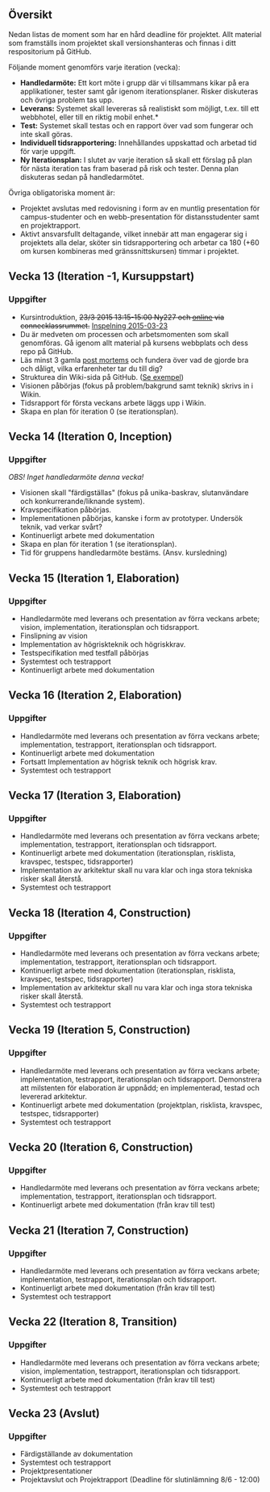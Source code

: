 ## Översikt
Nedan listas de moment som har en hård deadline för projektet. Allt material som framställs inom projektet skall versionshanteras och finnas i ditt respositorium på GitHub.

Följande moment genomförs varje iteration (vecka):

* **Handledarmöte:** Ett kort möte i grupp där vi tillsammans kikar på era applikationer, tester samt går igenom iterationsplaner. Risker diskuteras och övriga problem tas upp.
* **Leverans:** Systemet skall levereras så realistiskt som möjligt, t.ex. till ett webbhotel, eller till en riktig mobil enhet.*
* **Test:** Systemet skall testas och en rapport över vad som fungerar och inte skall göras.
* **Individuell tidsrapportering:** Innehållandes uppskattad och arbetad tid för varje uppgift.
* **Ny Iterationsplan:** I slutet av varje iteration så skall ett förslag på plan för nästa iteration tas fram baserad på risk och tester. Denna plan diskuteras sedan på handledarmötet.

Övriga obligatoriska moment är:
* Projektet avslutas med redovisning i form av en muntlig presentation för campus-studenter och en webb-presentation för distansstudenter samt en projektrapport.
* Aktivt ansvarsfullt deltagande, vilket innebär att man engagerar sig i projektets alla delar, sköter sin tidsrapportering och arbetar ca 180 (+60 om kursen kombineras med gränssnittskursen) timmar i projektet.

## Vecka 13 (Iteration -1, Kursuppstart)
### Uppgifter

* Kursintroduktion, ~~23/3 2015 13:15-15:00 Ny227 och <a href="https://connect.sunet.se/lecture-1dv430/">online</a> via connecklassrummet.~~ [Inspelning 2015-03-23](https://connect.sunet.se/p8a3zv72f8a/)
* Du är medveten om processen och arbetsmomenten som skall genomföras. Gå igenom allt material på kursens webbplats och dess repo på GitHub.
* Läs minst 3 gamla [post mortems](http://coursepress.lnu.se/kurs/individuellt-mjukvaruutvecklingsprojekt/projektet/post-mortem/) och fundera över vad de gjorde bra och dåligt, vilka erfarenheter tar du till dig?
* Strukturea din Wiki-sida på GitHub. ([Se exempel](https://github.com/1dv430/exempelstudent/wiki))
* Visionen påbörjas (fokus på problem/bakgrund samt teknik) skrivs in i Wikin. 
* Tidsrapport för första veckans arbete läggs upp i Wikin.
* Skapa en plan för iteration 0 (se iterationsplan).

## Vecka 14 (Iteration 0, Inception)
### Uppgifter

_OBS! Inget handledarmöte denna vecka!_

* Visionen skall "färdigställas" (fokus på unika-baskrav, slutanvändare och konkurrerande/liknande system).
* Kravspecifikation påbörjas.
* Implementationen påbörjas, kanske i form av prototyper. Undersök teknik, vad verkar svårt?
* Kontinuerligt arbete med dokumentation
* Skapa en plan för iteration 1 (se iterationsplan).
* Tid för gruppens handledarmöte bestäms. (Ansv. kursledning)

## Vecka 15 (Iteration 1, Elaboration)
### Uppgifter

* Handledarmöte med leverans och presentation av förra veckans arbete; vision, implementation, iterationsplan och tidsrapport.
* Finslipning av vision
* Implementation av högriskteknik och högriskkrav.
* Testspecifikation med testfall påbörjas
* Systemtest och testrapport
* Kontinuerligt arbete med dokumentation

## Vecka 16 (Iteration 2, Elaboration)
### Uppgifter

* Handledarmöte med leverans och presentation av förra veckans arbete; implementation, testrapport, iterationsplan och tidsrapport.
* Kontinuerligt arbete med dokumentation
* Fortsatt Implementation av högrisk teknik och högrisk krav.</li>
* Systemtest och testrapport


## Vecka 17 (Iteration 3, Elaboration)
### Uppgifter

* Handledarmöte med leverans och presentation av förra veckans arbete; implementation, testrapport, iterationsplan och tidsrapport.
* Kontinuerligt arbete med dokumentation (iterationsplan, risklista, kravspec, testspec, tidsrapporter)
* Implementation av arkitektur skall nu vara klar och inga stora tekniska risker skall återstå.
* Systemtest och testrapport

## Vecka 18 (Iteration 4, Construction)
### Uppgifter

* Handledarmöte med leverans och presentation av förra veckans arbete; implementation, testrapport, iterationsplan och tidsrapport.
* Kontinuerligt arbete med dokumentation (iterationsplan, risklista, kravspec, testspec, tidsrapporter)
* Implementation av arkitektur skall nu vara klar och inga stora tekniska risker skall återstå.
* Systemtest och testrapport

## Vecka 19 (Iteration 5, Construction)
### Uppgifter

* Handledarmöte med leverans och presentation av förra veckans arbete; implementation, testrapport, iterationsplan och tidsrapport. Demonstrera att milstenten för elaboration är uppnådd; en implementerad, testad och levererad arkitektur.
* Kontinuerligt arbete med dokumentation (projektplan, risklista, kravspec, testspec, tidsrapporter)
* Systemtest och testrapport

## Vecka 20 (Iteration 6, Construction)
### Uppgifter

* Handledarmöte med leverans och presentation av förra veckans arbete; implementation, testrapport, iterationsplan och tidsrapport.
* Kontinuerligt arbete med dokumentation (från krav till test)

## Vecka 21 (Iteration 7, Construction)
### Uppgifter

* Handledarmöte med leverans och presentation av förra veckans arbete; implementation, testrapport, iterationsplan och tidsrapport.
* Kontinuerligt arbete med dokumentation (från krav till test)
* Systemtest och testrapport

## Vecka 22 (Iteration 8, Transition)
### Uppgifter

* Handledarmöte med leverans och presentation av förra veckans arbete; vision, implementation, testrapport, iterationsplan och tidsrapport.
* Kontinuerligt arbete med dokumentation (från krav till test)
* Systemtest och testrapport

## Vecka 23 (Avslut)
### Uppgifter

* Färdigställande av dokumentation
* Systemtest och testrapport
* Projektpresentationer
* Projektavslut och Projektrapport (Deadline för slutinlämning 8/6 - 12:00)
